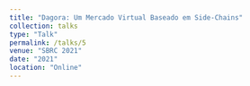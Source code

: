 ```yaml
---
title: "Dagora: Um Mercado Virtual Baseado em Side-Chains"
collection: talks
type: "Talk"
permalink: /talks/5
venue: "SBRC 2021"
date: "2021"
location: "Online"
---
```

